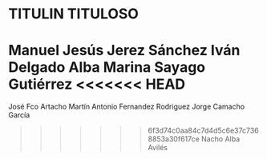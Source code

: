 # TITULIN TITULOSO

Manuel Jesús Jerez Sánchez
Iván Delgado Alba
Marina Sayago Gutiérrez
<<<<<<< HEAD
=======
José Fco Artacho Martín
Antonio Fernandez Rodriguez
Jorge Camacho García
>>>>>>> 6f3d74c0aa84c7d4d5c6e37c7368853a30f617ce
Nacho Alba Avilés
